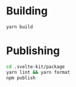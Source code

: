 # Building
```bash
yarn build
```

# Publishing

```bash
cd .svelte-kit/package
yarn lint && yarn format
npm publish
```
